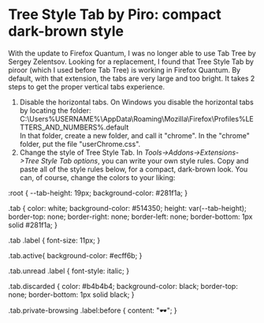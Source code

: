 # Tree Style Tab by Piro: compact dark-brown style

With the update to Firefox Quantum, I was no longer able to use Tab Tree by Sergey Zelentsov.
Looking for a replacement, I found that Tree Style Tab by piroor (which I used before Tab Tree) is working in Firefox Quantum.
By default, with that extension, the tabs are very large and too bright.
It takes 2 steps to get the proper vertical tabs experience.
1. Disable the horizontal tabs.
On Windows you disable the horizontal tabs by locating the folder:
C:\Users\%USERNAME%\AppData\Roaming\Mozilla\Firefox\Profiles\%LETTERS_AND_NUMBERS%.default\
In that folder, create a new folder, and call it "chrome".
In the "chrome" folder, put the file "userChrome.css".
2. Change the style of Tree Style Tab.
In *Tools->Addons->Extensions->Tree Style Tab options*, you can write your own style rules.
Copy and paste all of the style rules below, for a compact, dark-brown look. You can, of course, change the colors to your liking:

:root {
  --tab-height: 19px;
  background-color: #281f1a;
}

.tab {
color: white;
background-color: #514350;
height: var(--tab-height);
border-top: none;
border-right: none;
border-left: none;
border-bottom: 1px solid #281f1a;
}

.tab .label {
font-size: 11px;
}

.tab.active{
background-color: #ecff6b;
}

.tab.unread .label {
  font-style: italic;
}

.tab.discarded {
  color: #b4b4b4;
  background-color: black;
  border-top: none;
  border-bottom: 1px solid black;
}

.tab.private-browsing .label:before {
  content: "🕶";
}
